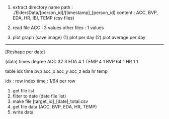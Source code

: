 1. extract directory name
    path : ./EldersData/[person_id]/[timestamp]_[person_id]
    content : ACC, BVP, EDA, HR, IBI, TEMP (csv files)
    
2. read file
    ACC : 3 values
    other files : 1 values

3. plot graph (save image)
    (1) plot per day
    (2) plot average per day



------------------------------------------------------
[Reshape per date]

(data)  times   degree
ACC     32      3
EDA     4       1
TEMP    4       1
BVP     64      1
HR      1       1

table
idx time bvp acc_x acc_y acc_z eda hr temp

idx     : row index
time    : 1/64 per row

1. get file list
2. filter to date (date file list)
3. make file [target_id]_[date]_total.csv
4. get file data (ACC, BVP, EDA, HR, TEMP)
5. write data